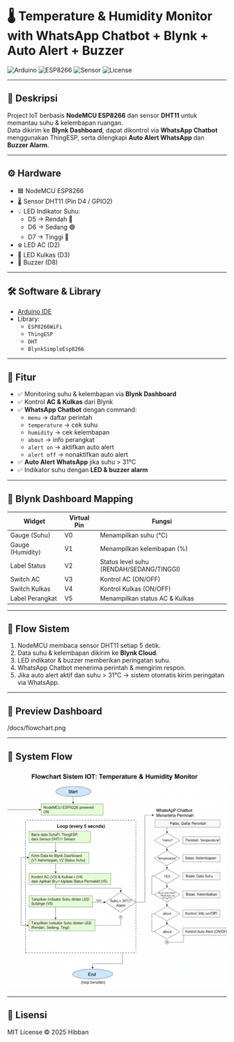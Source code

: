 # 🌡️ Temperature & Humidity Monitor with WhatsApp Chatbot + Blynk + Auto Alert + Buzzer

![Arduino](https://img.shields.io/badge/Arduino-IDE-blue?logo=arduino)
![ESP8266](https://img.shields.io/badge/Board-NodeMCU%20ESP8266-green?logo=espressif)
![Sensor](https://img.shields.io/badge/Sensor-DHT11-orange)
![License](https://img.shields.io/badge/License-MIT-yellow)

---

## 📖 Deskripsi
Project IoT berbasis **NodeMCU ESP8266** dan sensor **DHT11** untuk memantau suhu & kelembapan ruangan.  
Data dikirim ke **Blynk Dashboard**, dapat dikontrol via **WhatsApp Chatbot** menggunakan ThingESP, serta dilengkapi **Auto Alert WhatsApp** dan **Buzzer Alarm**.

---

## ⚙️ Hardware
- 🟦 NodeMCU ESP8266  
- 🌡️ Sensor DHT11 (Pin D4 / GPIO2)  
- 💡 LED Indikator Suhu:  
  - D5 → Rendah 🔵  
  - D6 → Sedang 🟢  
  - D7 → Tinggi 🔴  
- ❄️ LED AC (D2)  
- 🧊 LED Kulkas (D3)  
- 🔔 Buzzer (D8)  

---

## 🛠️ Software & Library
- [Arduino IDE](https://www.arduino.cc/en/software)
- Library:  
  - `ESP8266WiFi`  
  - `ThingESP`  
  - `DHT`  
  - `BlynkSimpleEsp8266`  

---

## 🚀 Fitur
- ✅ Monitoring suhu & kelembapan via **Blynk Dashboard**  
- ✅ Kontrol **AC & Kulkas** dari Blynk  
- ✅ **WhatsApp Chatbot** dengan command:
  - `menu` → daftar perintah  
  - `temperature` → cek suhu  
  - `humidity` → cek kelembapan  
  - `about` → info perangkat  
  - `alert on` → aktifkan auto alert  
  - `alert off` → nonaktifkan auto alert  
- ✅ **Auto Alert WhatsApp** jika suhu > 31°C  
- ✅ Indikator suhu dengan **LED & buzzer alarm**  

---

## 📲 Blynk Dashboard Mapping

| Widget           | Virtual Pin | Fungsi                     |
|------------------|-------------|-----------------------------|
| Gauge (Suhu)     | V0          | Menampilkan suhu (°C)      |
| Gauge (Humidity) | V1          | Menampilkan kelembapan (%) |
| Label Status     | V2          | Status level suhu (RENDAH/SEDANG/TINGGI) |
| Switch AC        | V3          | Kontrol AC (ON/OFF)        |
| Switch Kulkas    | V4          | Kontrol Kulkas (ON/OFF)    |
| Label Perangkat  | V5          | Menampilkan status AC & Kulkas |

---

## 📡 Flow Sistem
1. NodeMCU membaca sensor DHT11 setiap 5 detik.  
2. Data suhu & kelembapan dikirim ke **Blynk Cloud**.  
3. LED indikator & buzzer memberikan peringatan suhu.  
4. WhatsApp Chatbot menerima perintah & mengirim respon.  
5. Jika auto alert aktif dan suhu > 31°C → sistem otomatis kirim peringatan via WhatsApp.  

---

## 📸 Preview Dashboard
/docs/flowchart.png

---

## 📸 System Flow
![System Flowchart](docs/flowchart.png)

---

## 📜 Lisensi
MIT License © 2025 Hibban
